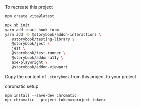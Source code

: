 To recreate this project 

```sh
npm create vite@latest

npx sb init
yarn add react-hook-form
yarn add -D @storybook/addon-interactions \
   @storybook/testing-library \
   @storybook/jest \
   jest \
   @storybook/test-runner \
   @storybook/addon-a11y \
   axe-playwright \
   @storybook/addon-viewport
```

Copy the content of `.storybook` from this project to your project

chromatic setup

```
npm install --save-dev chromatic
npx chromatic --project-token=<project-token>
```


